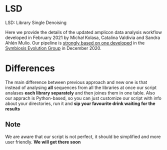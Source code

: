 # LSD
LSD: Library Single Denoising


Here we provide the details of the updated amplicon data analysis workflow developed in February 2021 by Michał Kolasa, Catalina Valdivia and Sandra Ahlén Mulio. Our pipeline is [strongly based on one developed](https://github.com/symPiotr/amplicon_analysis_pipeline/blob/main/COI_and_16S_rRNA_amplicon_bioinformatic_pipeline.md) in the [Symbiosis Evolution Group](https://symbio.eko.uj.edu.pl/en_GB/) in December 2020. 

# Differences
The main difference between previous approach and new one is that instead of analysing **all** sequences from all the libraries at once our script analases **each library separately** and then joines them in one table.
Also our apprach is Python-based, so you can just customize our script with info about your directories, run it and **sip your favourite drink waiting for the results**

## Note
We are aware that our script is not perfect, it should be simplified and more user friendly. **We will get there soon**
